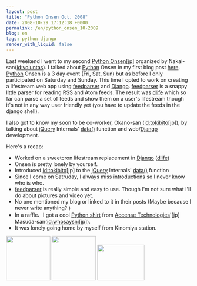 ```yaml
---
layout: post
title: "Python Onsen Oct. 2008"
date: 2008-10-29 17:12:18 +0000
permalink: /en/python_onsen_10-2009
blog: en
tags: python django
render_with_liquid: false
---
```


<!-- textlint-disable rousseau -->

<p>Last weekend I went to my second <a href="http://sites.google.com/site/pyspa/Home/%E7%AC%AC-4-%E5%9B%9E-python-%E6%B8%A9%E6%B3%89">Python Onsen</a>[jp] organized by Nakai-san(<a href="http://d.hatena.ne.jp/Voluntas/">id:voluntas</a>). I talked about <a href="http://www.python.org/" title="Python">Python</a> Onsen in my first blog post <a href="http://www.ianlewis.org/en/python-onsen">here</a>. <a href="http://www.python.org/" title="Python">Python</a> Onsen is a 3 day event (Fri, Sat, Sun) but as before I only participated on Saturday and Sunday. This time I opted to work on creating a lifestream web app using <a href="http://www.feedparser.org/">feedparser</a> and <a href="http://www.djangoproject.com/" title="Django">Django</a>. <a href="http://www.feedparser.org/">feedparser</a> is a snappy little parser for reading RSS and Atom feeds. The result was <a href="http://www.bitbucket.org/IanLewis/dlife/">dlife</a> which so far can parse a set of feeds and show them on a user's lifestream though it's not in any way user friendly yet (you have to update the feeds in the django shell).</p>
<p>I also got to know my soon to be co-worker, Okano-san (<a title="岡野真也" href="http://d.hatena.ne.jp/nullpobug/">id:tokibito</a>[jp]), by talking about <a title="jQuery" href="http://jquery.com/">jQuery</a> Internals' <a href="http://docs.jquery.com/Internals/jQuery.data">data()</a> function and web/<a href="http://www.djangoproject.com/" title="Django">Django</a> development.</p>
<p>Here's a recap:</p>
<ul>
<li>Worked on a sweetcron lifestream replacement in <a href="http://www.djangoproject.com/" title="Django">Django</a> (<a href="http://www.bitbucket.org/IanLewis/dlife/overview/">dlife</a>)</li>
<li>Onsen is pretty lonely by yourself.<br /></li>
<li>Introduced <a title="岡野真也" href="http://d.hatena.ne.jp/nullpobug/">id:tokibito</a>[jp] to the <a title="jQuery" href="http://jquery.com/">jQuery</a> Internals' <a href="http://docs.jquery.com/Internals/jQuery.data">data()</a> function</li>
<li>Since I come on Satruday, I always miss introductions so I never know who is who.<br /></li>
<li><a href="http://www.feedparser.org/">feedparser</a> is really simple and easy to use. Though I'm not sure what I'll do about pictures and video yet.</li>
<li>No one mentioned my blog or linked to it in their posts (Maybe because I never write anything? )</li>
<li>In a raffle、I got a cool <a href="http://accense.com/"><span class="l">Python shirt</span></a> from <a href="http://accense.com/">Accense Technologies</a><span class="l">'[jp] Masuda-san(<a title="増田やすし" href="http://twitter.com/whosaysni">id:whosaysni</a>[jp]).<br /></span></li>
<li>It was lonely going home by myself from Kinomiya station.</li>
</ul>
<p><a rel="lightbox" href="http://art9.photozou.jp/pub/703/167703/photo/14237060.v1225070105.jpg"><img src="http://art9.photozou.jp/pub/703/167703/photo/14237060_thumbnail.v1225070105.jpg" alt="" width="120" height="120" /></a> <a rel="lightbox" href="http://art5.photozou.jp/pub/703/167703/photo/14237062.v1225084513.jpg"><img src="http://art5.photozou.jp/pub/703/167703/photo/14237062_thumbnail.v1225084513.jpg" alt="" width="120" height="120" /></a> <a rel="lightbox" href="http://lh4.ggpht.com/ryo.nakai/SQRzQttNuFI/AAAAAAAAEkk/rZmwUkP_oDw/s800/R0011993.JPG"><img src="http://lh4.ggpht.com/ryo.nakai/SQRzQttNuFI/AAAAAAAAEkk/rZmwUkP_oDw/s128/R0011993.JPG" alt="" width="128" height="96" /></a> <a rel="lightbox" href="http://lh4.ggpht.com/ryo.nakai/SQRzQttNuFI/AAAAAAAAEkk/rZmwUkP_oDw/s800/R0011993.JPG"><br /></a></p>

<!-- textlint-enable rousseau -->
